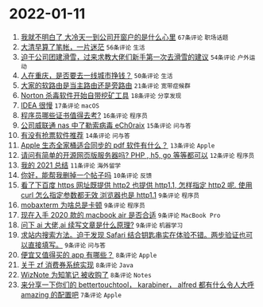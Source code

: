 # 2022-01-11

1. [我就不明白了 大冷天一到公司开窗户的是什么心里](https://www.v2ex.com/t/827466) `67条评论` `职场话题`
1. [大清早算了笔帐，一片迷茫](https://www.v2ex.com/t/827464) `56条评论` `生活`
1. [迫于公司团建滑雪，过来求教大佬们新手第一次去滑雪的建议](https://www.v2ex.com/t/827478) `54条评论` `户外运动`
1. [人在重庆，是否要去一线城市挣钱？](https://www.v2ex.com/t/827471) `50条评论` `生活`
1. [大家的软路由是当主路由还是旁路由](https://www.v2ex.com/t/827496) `21条评论` `宽带症候群`
1. [Norton 杀毒软件开始自带挖矿工具](https://www.v2ex.com/t/827461) `18条评论` `分享发现`
1. [IDEA 很慢](https://www.v2ex.com/t/827498) `17条评论` `macOS`
1. [程序员哪些证书值得去考?](https://www.v2ex.com/t/827486) `16条评论` `程序员`
1. [公司威联通 nas 中了勒索病毒 eCh0raix](https://www.v2ex.com/t/827514) `15条评论` `问与答`
1. [有没有抢票软件推荐](https://www.v2ex.com/t/827503) `14条评论` `问与答`
1. [Apple 生态全家桶适合同步的 pdf 软件有什么？](https://www.v2ex.com/t/827468) `13条评论` `Apple`
1. [请问有简单的开源网页版服务器吗? PHP , h5, go 等等都可以](https://www.v2ex.com/t/827519) `12条评论` `程序员`
1. [我的 2021 总结](https://www.v2ex.com/t/827460) `11条评论` `海外留学`
1. [你好，能帮我删掉一个帖子吗](https://www.v2ex.com/t/827479) `10条评论` `反馈`
1. [看了下百度 https 网址既提供 http2 也提供 http1.1, 怎样指定 http2 呢. 使用 curl 怎么指定参数都无效 浏览器也是 http1.1](https://www.v2ex.com/t/827504) `9条评论` `程序员`
1. [mobaxterm 为啥总是卡顿](https://www.v2ex.com/t/827499) `9条评论` `程序员`
1. [现在入手 2020 款的 macbook air 是否合适](https://www.v2ex.com/t/827493) `9条评论` `MacBook Pro`
1. [问下 ai 大佬,ai 续写文章是什么原理?](https://www.v2ex.com/t/827474) `9条评论` `机器学习`
1. [求站内搜索方法。迫于发现 Safari 结合钥匙串实在体验不错。两步验证也可以直接填写。](https://www.v2ex.com/t/827463) `9条评论` `问与答`
1. [便宜又值得买的 app 有哪些？](https://www.v2ex.com/t/827513) `8条评论` `Apple`
1. [关于 zf 消费券系统实现](https://www.v2ex.com/t/827470) `8条评论` `Java`
1. [WizNote 为知笔记 被收购了](https://www.v2ex.com/t/827465) `8条评论` `Notes`
1. [来分享一下你们的 bettertouchtool， karabiner， alfred 都有什么令人大呼 amazing 的配置吧](https://www.v2ex.com/t/827472) `7条评论` `Apple`

